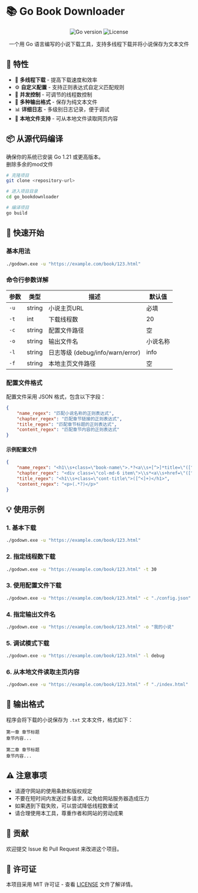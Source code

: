 # 📚 Go Book Downloader

<p align="center">
  <img src="https://img.shields.io/badge/Go-1.20+-blue.svg" alt="Go version">
  <img src="https://img.shields.io/badge/License-MIT-green.svg" alt="License">
</p>

<p align="center">
  一个用 Go 语言编写的小说下载工具，支持多线程下载并将小说保存为文本文件
</p>

## 🌟 特性

- 🚀 **多线程下载** - 提高下载速度和效率
- ⚙️ **自定义配置** - 支持正则表达式自定义匹配规则
- 🧵 **并发控制** - 可调节的线程数控制
- 📝 **多种输出格式** - 保存为纯文本文件
- 📊 **详细日志** - 多级别日志记录，便于调试
- 📂 **本地文件支持** - 可从本地文件读取网页内容

## 📦 从源代码编译

确保你的系统已安装 Go 1.21 或更高版本。 \
删除多余的mod文件

```bash
# 克隆项目
git clone <repository-url>

# 进入项目目录
cd go_bookdownloader

# 编译项目
go build
```

## 🚀 快速开始

### 基本用法

```bash
./godown.exe -u "https://example.com/book/123.html"
```

### 命令行参数详解

| 参数 | 类型 | 描述 | 默认值 |
|------|------|------|--------|
| `-u` | string | 小说主页URL | 必填 |
| `-t` | int | 下载线程数 | 20 |
| `-c` | string | 配置文件路径 | 空 |
| `-o` | string | 输出文件名 | 小说名称 |
| `-l` | string | 日志等级 (debug/info/warn/error) | info |
| `-f` | string | 本地主页文件路径 | 空 |

### 配置文件格式

配置文件采用 JSON 格式，包含以下字段：

```json
{
    "name_regex": "匹配小说名称的正则表达式",
    "chapter_regex": "匹配章节链接的正则表达式",
    "title_regex": "匹配章节标题的正则表达式",
    "content_regex": "匹配章节内容的正则表达式"
}
```

#### 示例配置文件

```json
{
    "name_regex": "<h1\\s+class=\"book-name\">.*?<a\\s+[^>]*title=\"([^\"]+)\"",
    "chapter_regex": "<div class=\"col-md-6 item\">\\s*<a\\s+href=\"([^\"]+)\"[^>]*>[^<]+</a>\\s*</div>",
    "title_regex": "<h1\\s+class=\"cont-title\">([^<]+)</h1>",
    "content_regex": "<p>(.*?)</p>"
}
```

## 💡 使用示例

### 1. 基本下载
```bash
./godown.exe -u "https://example.com/book/123.html"
```

### 2. 指定线程数下载
```bash
./godown.exe -u "https://example.com/book/123.html" -t 30
```

### 3. 使用配置文件下载
```bash
./godown.exe -u "https://example.com/book/123.html" -c "./config.json"
```

### 4. 指定输出文件名
```bash
./godown.exe -u "https://example.com/book/123.html" -o "我的小说"
```

### 5. 调试模式下载
```bash
./godown.exe -u "https://example.com/book/123.html" -l debug
```

### 6. 从本地文件读取主页内容
```bash
./godown.exe -u "https://example.com/book/123.html" -f "./index.html"
```

## 📁 输出格式

程序会将下载的小说保存为 `.txt` 文本文件，格式如下：

```
第一章 章节标题
章节内容...

第二章 章节标题
章节内容...
```

## ⚠️ 注意事项

- 请遵守网站的使用条款和版权规定
- 不要在短时间内发送过多请求，以免给网站服务器造成压力
- 如果遇到下载失败，可以尝试降低线程数重试
- 请合理使用本工具，尊重作者和网站的劳动成果

## 🤝 贡献

欢迎提交 Issue 和 Pull Request 来改进这个项目。

## 📄 许可证

本项目采用 MIT 许可证 - 查看 [LICENSE](LICENSE) 文件了解详情。